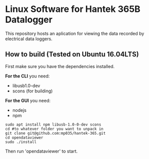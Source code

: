 # Linux Software for Hantek 365B Datalogger
This repository hosts an aplication for viewing the data recorded by electrical data loggers.

## How to build (Tested on Ubuntu 16.04LTS)

First make sure you have the dependencies installed.

**For the CLI** you need:
* libusb1.0-dev
* scons (for building)

**For the GUI** you need:
* nodejs
* npm

```
sudo apt install npm libusb-1.0-0-dev scons
cd #to whatever folder you want to unpack in
git clone git@github.com:mp035/hantek-365.git
cd opendataviewer
sudo ./install
```
Then run 'opendataviewer' to start.

